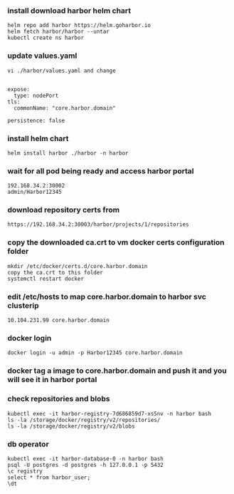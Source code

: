 ### install download harbor helm chart
```
helm repo add harbor https://helm.goharbor.io
helm fetch harbor/harbor --untar
kubectl create ns harbor
```
### update values.yaml
```
vi ./harbor/values.yaml and change


expose:
  type: nodePort
tls:
  commonName: "core.harbor.domain"

persistence: false
```
### install helm chart
```
helm install harbor ./harbor -n harbor
```
### wait for all pod being ready and access harbor portal
```
192.168.34.2:30002
admin/Harbor12345
```
### download repository certs from 
```
https://192.168.34.2:30003/harbor/projects/1/repositories
```
### copy the downloaded ca.crt to vm docker certs configuration folder
```
mkdir /etc/docker/certs.d/core.harbor.domain
copy the ca.crt to this folder
systemctl restart docker
```
### edit /etc/hosts to map core.harbor.domain to harbor svc clusterip
```
10.104.231.99 core.harbor.domain
```
### docker login
```
docker login -u admin -p Harbor12345 core.harbor.domain
```
### docker tag a image to core.harbor.domain and push it and you will see it in harbor portal

### check repositories and blobs
```
kubectl exec -it harbor-registry-7d686859d7-xs5nv -n harbor bash
ls -la /storage/docker/registry/v2/repositories/
ls -la /storage/docker/registry/v2/blobs
```
### db operator
```
kubectl exec -it harbor-database-0 -n harbor bash
psql -U postgres -d postgres -h 127.0.0.1 -p 5432
\c registry
select * from harbor_user;
\dt

```